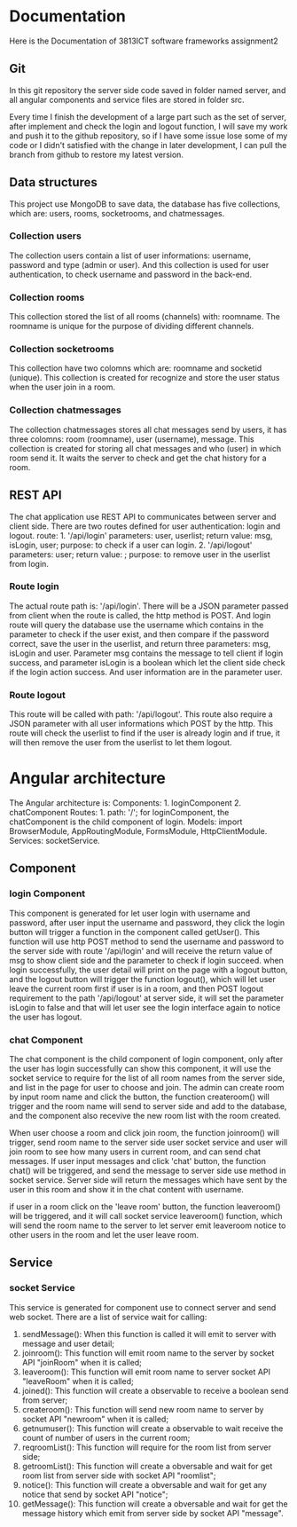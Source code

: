 # Documentation
Here is the Documentation of 3813ICT software frameworks assignment2

## Git
In this git repository the server side code saved in folder named server, and all angular components and service files are stored in folder src.

Every time I finish the development of a large part such as the set of server, after implement and check the login and logout function, I will save my work and push it to the github repository, so if I have some issue lose some of my code or I didn't satisfied with the change in later development, I can pull the branch from github to restore my latest version.

## Data structures
This project use MongoDB to save data, the database has five collections, which are: users, rooms, socketrooms, and chatmessages.

### Collection users 
The collection users contain a list of user informations: username, password and type (admin or user). And this collection is used for user authentication, to check username and password in the back-end.

### Collection rooms
This collection stored the list of all rooms (channels) with: roomname. The roomname is unique for the purpose of dividing different channels. 

### Collection socketrooms
This collection have two colomns which are: roomname and socketid (unique). This collection is created for recognize and store the user status when the user join in a room.

### Collection chatmessages
The collection chatmessages stores all chat messages send by users, it has three colomns: room (roomname), user (username), message. This collection is created for storing all chat messages and who (user) in which room send it. It waits the server to check and get the chat history for a room.

## REST API
The chat application use REST API to communicates between server and client side. There are two routes defined for user authentication: login and logout.
route: 1. '/api/login'
          parameters: user, userlist; return value: msg, isLogin, user; purpose: to check if a user can login.
       2. '/api/logout'
          parameters: user; return value: ; purpose: to remove user in the userlist from login.

### Route login
The actual route path is: '/api/login'. There will be a JSON parameter passed from client when the route is called, the http method is POST. And login route will query the database use the username which contains in the parameter to check if the user exist, and then compare if the password correct, save the user in the userlist, and return three parameters: msg, isLogin and user. Parameter msg contains the message to tell client if login success, and parameter isLogin is a boolean which let the client side check if the login action success. And user information are in the parameter user.

### Route logout
This route will be called with path: '/api/logout'. This route also require a JSON parameter with all user informations which POST by the http. This route will check the userlist to find if the user is already login and if true, it will then remove the user from the userlist to let them logout. 

# Angular architecture
The Angular architecture is:
Components: 1. loginComponent
            2. chatComponent
Routes: 1. path: '/'; for loginComponent, the chatComponent is the child component of login.
Models: import BrowserModule, AppRoutingModule, FormsModule, HttpClientModule.
Services: socketService.

## Component

### login Component
This component is generated for let user login with username and password, after user input the username and password, they click the login button will trigger a function in the component called getUser(). This function will use http POST method to send the username and password to the server side with route '/api/login' and will receive the return value of msg to show client side and the parameter to check if login succeed. when login successfully, the user detail will print on the page with a logout button, and the logout button will trigger the function logout(), which will let user leave the current room first if user is in a room, and then POST logout requirement to the path '/api/logout' at server side, it will set the parameter isLogin to false and that will let user see the login interface again to notice the user has logout.

### chat Component
The chat component is the child component of login component, only after the user has login successfully can show this component, it will use the socket service to require for the list of all room names from the server side, and list in the page for user to choose and join. The admin can create room by input room name and click the button, the function createroom() will trigger and the room name will send to server side and add to the database, and the component also recevive the new room list with the room created.

When user choose a room and click join room, the function joinroom() will trigger, send room name to the server side user socket service and user will join room to see how many users in current room, and can send chat messages. If user input messages and click 'chat' button, the function chat() will be triggered, and send the message to server side use method in socket service. Server side will return the messages which have sent by the user in this room and show it in the chat content with username. 

if user in a room click on the 'leave room' button, the function leaveroom() will be triggered, and it will call socket service leaveroom() function, which will send the room name to the server to let server emit leaveroom notice to other users in the room and let the user leave room.

## Service

### socket Service
This service is generated for component use to connect server and send web socket. There are a list of service wait for calling:
1. sendMessage(): When this function is called it will emit to server with message and user detail;
2. joinroom(): This function will emit room name to the server by socket API "joinRoom" when it is called;
3. leaveroom(): This function will emit room name to server socket API "leaveRoom" when it is called;
4. joined(): This function will create a observable to receive a boolean send from server;
5. createroom(): This function will send new room name to server by socket API "newroom" when it is called;
6. getnumuser(): This function will create a observable to wait receive the count of number of users in the current room;
7. reqroomList(): This function will require for the room list from server side;
8. getroomList(): This function will create a obversable and wait for get room list from server side with socket API "roomlist";
9. notice(): This function will create a obversable and wait for get any notice that send by socket API "notice";
10. getMessage(): This function will create a obversable and wait for get the message history which emit from server side by socket API "message".





